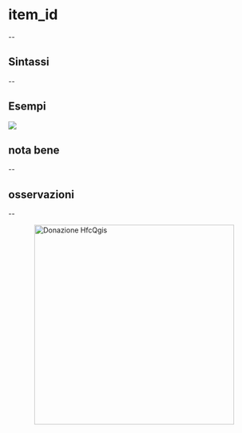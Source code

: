 # item_id

--

## Sintassi

--

## Esempi

![](/img/variabili/item_id/item_id1.png)

## nota bene

--

## osservazioni

--

<a href="https://www.paypal.me/pigrecoinfinito" target="_blank"><img width="400" src="https://raw.githubusercontent.com/pigreco/HfcQGIS/master/img/sviluppo_variabili_01.png" Title="La documentazione di questa funzione non è stata ancora sviluppata. Se vuoi sostenerla fai una donazione con PayPal, scrivendo ..." alt="Donazione HfcQgis" style="margin: 0 auto; display: block;" /></a>